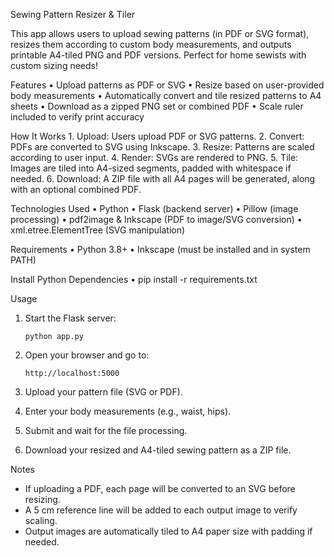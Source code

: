 Sewing Pattern Resizer & Tiler

This app allows users to upload sewing patterns (in PDF or SVG format), resizes them according to custom body measurements, and outputs printable A4-tiled PNG and PDF versions. Perfect for home sewists with custom sizing needs!

Features
	•	Upload patterns as PDF or SVG
	•	Resize based on user-provided body measurements
	•	Automatically convert and tile resized patterns to A4 sheets
	•	Download as a zipped PNG set or combined PDF
	•	Scale ruler included to verify print accuracy

How It Works
	1.	Upload: Users upload PDF or SVG patterns.
	2.	Convert: PDFs are converted to SVG using Inkscape.
	3.	Resize: Patterns are scaled according to user input.
	4.	Render: SVGs are rendered to PNG.
	5.	Tile: Images are tiled into A4-sized segments, padded with whitespace if needed.
	6.	Download: A ZIP file with all A4 pages will be generated, along with an optional combined PDF.

Technologies Used
	•	Python
	•	Flask (backend server)
	•	Pillow (image processing)
	•	pdf2image & Inkscape (PDF to image/SVG conversion)
	•	xml.etree.ElementTree (SVG manipulation)

Requirements
	•	Python 3.8+
	•	Inkscape (must be installed and in system PATH)

Install Python Dependencies
	•	pip install -r requirements.txt

Usage

1. Start the Flask server:
   ```
   python app.py
   ```

2. Open your browser and go to:
   ```
   http://localhost:5000
   ```

3. Upload your pattern file (SVG or PDF).
4. Enter your body measurements (e.g., waist, hips).
5. Submit and wait for the file processing.
6. Download your resized and A4-tiled sewing pattern as a ZIP file.

Notes
- If uploading a PDF, each page will be converted to an SVG before resizing.
- A 5 cm reference line will be added to each output image to verify scaling.
- Output images are automatically tiled to A4 paper size with padding if needed.
